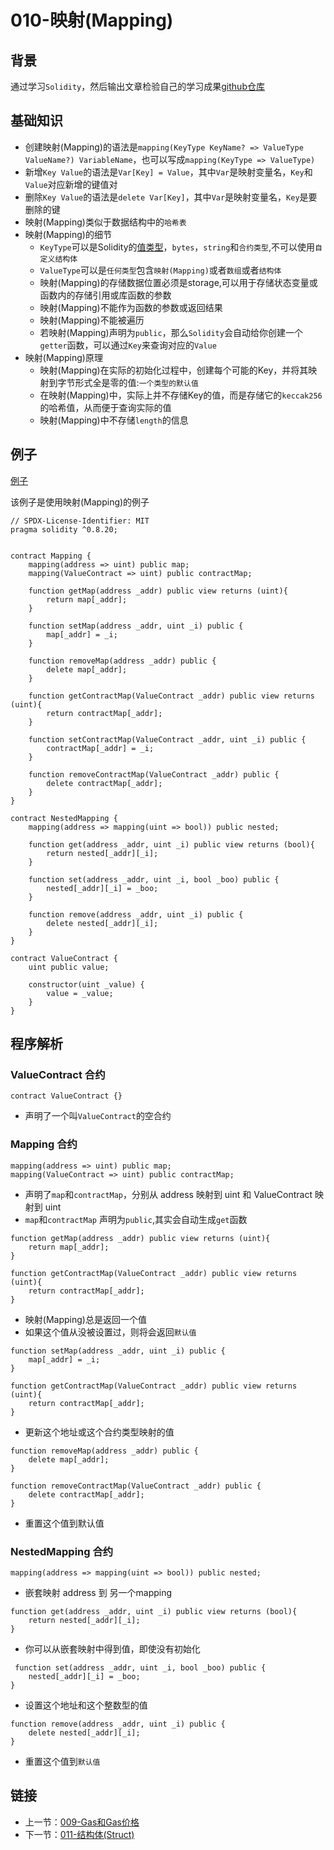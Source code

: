 # 010-映射(Mapping)

## 背景

通过学习`Solidity`，然后输出文章检验自己的学习成果[github仓库](https://github.com/XdpCs/Solidity-learning)

## 基础知识

* 创建映射(Mapping)的语法是`mapping(KeyType KeyName? => ValueType ValueName?) VariableName`，也可以写成`mapping(KeyType => ValueType)`
* 新增`Key Value`的语法是`Var[Key] = Value`，其中`Var`是映射变量名，`Key`和`Value`对应新增的键值对
* 删除`Key Value`的语法是`delete Var[Key]`，其中`Var`是映射变量名，`Key`是要删除的键
* 映射(Mapping)类似于数据结构中的`哈希表`
* 映射(Mapping)的细节
  * `KeyType`可以是Solidity的[值类型](../003.ValueType/README.md)，`bytes`，`string`和`合约类型`,不可以使用`自定义结构体`
  * `ValueType`可以是`任何类型`包含`映射(Mapping)`或者`数组`或者`结构体`
  * 映射(Mapping)的存储数据位置必须是storage,可以用于存储状态变量或函数内的存储引用或库函数的参数
  * 映射(Mapping)不能作为函数的参数或返回结果
  * 映射(Mapping)不能被遍历
  * 若映射(Mapping)声明为`public`，那么`Solidity`会自动给你创建一个`getter`函数，可以通过`Key`来查询对应的`Value`
* 映射(Mapping)原理
  * 映射(Mapping)在实际的初始化过程中，创建每个可能的Key，并将其映射到字节形式全是零的值:`一个类型的默认值`
  * 在映射(Mapping)中，实际上并不存储Key的值，而是存储它的`keccak256`的哈希值，从而便于查询实际的值
  * 映射(Mapping)中不存储`length`的信息

## 例子

[例子](./Mapping.sol)

该例子是使用映射(Mapping)的例子

```solidity
// SPDX-License-Identifier: MIT
pragma solidity ^0.8.20;


contract Mapping {
    mapping(address => uint) public map;
    mapping(ValueContract => uint) public contractMap;

    function getMap(address _addr) public view returns (uint){
        return map[_addr];
    }

    function setMap(address _addr, uint _i) public {
        map[_addr] = _i;
    }

    function removeMap(address _addr) public {
        delete map[_addr];
    }

    function getContractMap(ValueContract _addr) public view returns (uint){
        return contractMap[_addr];
    }

    function setContractMap(ValueContract _addr, uint _i) public {
        contractMap[_addr] = _i;
    }

    function removeContractMap(ValueContract _addr) public {
        delete contractMap[_addr];
    }
}

contract NestedMapping {
    mapping(address => mapping(uint => bool)) public nested;

    function get(address _addr, uint _i) public view returns (bool){
        return nested[_addr][_i];
    }

    function set(address _addr, uint _i, bool _boo) public {
        nested[_addr][_i] = _boo;
    }

    function remove(address _addr, uint _i) public {
        delete nested[_addr][_i];
    }
}

contract ValueContract {
    uint public value;

    constructor(uint _value) {
        value = _value;
    }
}
```

## 程序解析

### ValueContract 合约

```solidity
contract ValueContract {}
```

* 声明了一个叫`ValueContract`的空合约

### Mapping 合约

```solidity
mapping(address => uint) public map;
mapping(ValueContract => uint) public contractMap;
```

* 声明了`map`和`contractMap`，分别从 address 映射到 uint 和 ValueContract 映射到 uint
* `map`和`contractMap` 声明为`public`,其实会自动生成`get`函数

```solidity
function getMap(address _addr) public view returns (uint){
    return map[_addr];
}

function getContractMap(ValueContract _addr) public view returns (uint){
    return contractMap[_addr];
}
```

* 映射(Mapping)总是返回一个值
* 如果这个值从没被设置过，则将会返回`默认值`

```solidity
function setMap(address _addr, uint _i) public {
    map[_addr] = _i;
}

function getContractMap(ValueContract _addr) public view returns (uint){
    return contractMap[_addr];
}
```

* 更新这个地址或这个合约类型映射的值

```solidity
function removeMap(address _addr) public {
    delete map[_addr];
}

function removeContractMap(ValueContract _addr) public {
    delete contractMap[_addr];
}
```

* 重置这个值到默认值

### NestedMapping 合约

```solidity
mapping(address => mapping(uint => bool)) public nested;
```

* 嵌套映射 address 到 另一个mapping

```solidity
function get(address _addr, uint _i) public view returns (bool){
    return nested[_addr][_i];
}
```

* 你可以从嵌套映射中得到值，即使没有初始化

```solidity
 function set(address _addr, uint _i, bool _boo) public {
    nested[_addr][_i] = _boo;
}
```

* 设置这个地址和这个整数型的值

```solidity
function remove(address _addr, uint _i) public {
    delete nested[_addr][_i];
}
```

* 重置这个值到`默认值`

## 链接

* 上一节：[009-Gas和Gas价格](../009.GasAndGasPrice/README.md)
* 下一节：[011-结构体(Struct)](../011.Structs/README.md)
